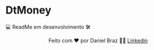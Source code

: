 # DtMoney

💻 ReadMe em desenvolvimento 🛠

<p align="center">
Feito com ❤️ por Daniel Braz 👋🏻 <a href="https://www.linkedin.com/in/drzbraz/">Linkedin</a>
</p>
